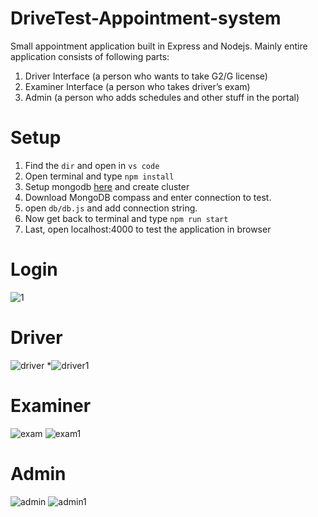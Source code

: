 # DriveTest-Appointment-system
Small appointment application built in Express and Nodejs. 
Mainly entire application consists of following parts:

1. Driver Interface (a person who wants to take G2/G license)
2. Examiner Interface (a person who takes driver’s exam)
3. Admin (a person who adds schedules and other stuff in the portal)

# Setup
1. Find the `dir` and open in `vs code`
2. Open terminal and type `npm install`
3. Setup mongodb [here](https://account.mongodb.com/account/login) and create cluster 
4. Download MongoDB compass and enter connection to test.
5. open `db/db.js` and add connection string.
6. Now get back to terminal and type `npm run start`
7. Last, open localhost:4000 to test the application in browser

# Login
![1](https://github.com/web-dev-nav/DriveTest-Appointment-system/assets/110724391/d0b32b34-e021-447b-94af-7bc55dceb115)

# Driver
![driver](https://github.com/web-dev-nav/DriveTest-Appointment-system/assets/110724391/92391c3e-d06e-4773-a918-2293b759ab0e)
*![driver1](https://github.com/web-dev-nav/DriveTest-Appointment-system/assets/110724391/428e9679-1c39-4de0-8191-523f99ebd8fb)

# Examiner
![exam](https://github.com/web-dev-nav/DriveTest-Appointment-system/assets/110724391/92fe8565-2cfa-4e14-a50d-dd6a29f686f5)
![exam1](https://github.com/web-dev-nav/DriveTest-Appointment-system/assets/110724391/517d44a1-03f8-4430-ad4d-d9649b5820fb)

# Admin
![admin](https://github.com/web-dev-nav/DriveTest-Appointment-system/assets/110724391/0ccfbbff-945c-4308-8686-65063c5d8d8b)
![admin1](https://github.com/web-dev-nav/DriveTest-Appointment-system/assets/110724391/cc9d98cb-2e88-4ca8-8d28-8269e4a4c9c2)
